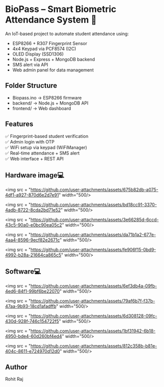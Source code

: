 # BioPass – Smart Biometric Attendance System 🔐

An IoT-based project to automate student attendance using:
- ESP8266 + R307 Fingerprint Sensor
- 4x4 Keypad via PCF8574 (I2C)
- OLED Display (SSD1306)
- Node.js + Express + MongoDB backend
- SMS alert via API
- Web admin panel for data management

## Folder Structure
- Biopass.ino → ESP8266 firmware
- backend/ → Node.js + MongoDB API
- frontend/ → Web dashboard

## Features
✅ Fingerprint-based student verification  
✅ Admin login with OTP  
✅ WiFi setup via keypad (WiFiManager)  
✅ Real-time attendance + SMS alert  
✅ Web interface + REST API

## Hardware image💻
<img src = "https://github.com/user-attachments/assets/675b82db-a075-4df1-a927-870d6e2d7e91" width="500/>

<img src = "https://github.com/user-attachments/assets/bd18cc91-3370-4adb-8722-8cda2bd71e52" width="500/>

<img src = "https://github.com/user-attachments/assets/3e66285d-6ccd-43c5-90a0-e0bc90ea05c2" width="500/>

<img src = "https://github.com/user-attachments/assets/da71b1a2-677e-4aa4-8596-9ecf82e2671c" width="500/>

<img src = "https://github.com/user-attachments/assets/fe906f15-0bd9-4992-b28a-21664ca865c5" width="500/>

## Software💻
<img src = "https://github.com/user-attachments/assets/6ef3db4a-09fb-4ed6-84f1-99bf6be22070"
width="500/>

<img src = "https://github.com/user-attachments/assets/79af6b7f-f37b-47aa-9b93-18cd1afadffb"
width="500/>

<img src = "https://github.com/user-attachments/assets/6d308128-09fc-430d-928f-746c154722f5" width="500/>

<img src = "https://github.com/user-attachments/assets/1bf31942-6b18-4950-bde4-60d260bf4ed4" width="500/>

<img src = "https://github.com/user-attachments/assets/812c358b-b81e-404c-8611-e724970d12d0" width="500/>


## Author
Rohit Raj
